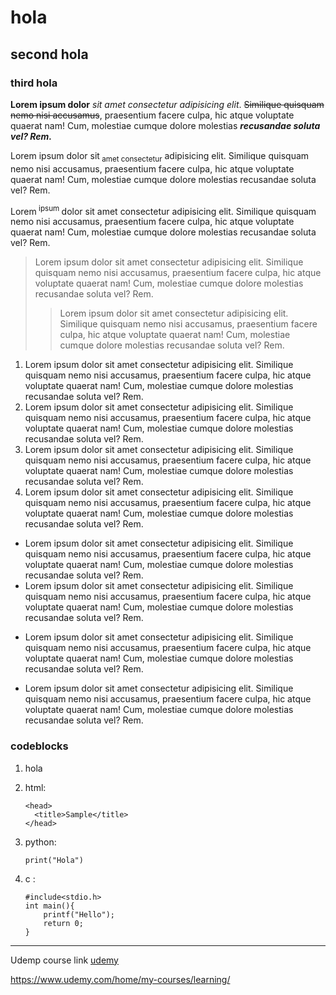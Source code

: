# hola

## second hola

### third hola

**Lorem ipsum dolor**
*sit amet consectetur adipisicing elit*.
~~Similique quisquam nemo nisi accusamus~~,
praesentium facere culpa, hic atque voluptate quaerat nam! Cum, molestiae cumque dolore molestias ***recusandae soluta vel? Rem.***

Lorem ipsum dolor sit<sub> amet consectetur</sub> adipisicing elit. Similique quisquam nemo nisi accusamus, praesentium facere culpa, hic atque voluptate quaerat nam! Cum, molestiae cumque dolore molestias recusandae soluta vel? Rem.

Lorem<sup> ipsum </sup>dolor sit amet consectetur adipisicing elit. Similique quisquam nemo nisi accusamus, praesentium facere culpa, hic atque voluptate quaerat nam! Cum, molestiae cumque dolore molestias recusandae soluta vel? Rem.

> Lorem ipsum dolor sit amet consectetur adipisicing elit. Similique quisquam nemo nisi accusamus, praesentium facere culpa, hic atque voluptate quaerat nam! Cum, molestiae cumque dolore molestias recusandae soluta vel? Rem.
> 
> > Lorem ipsum dolor sit amet consectetur adipisicing elit. Similique quisquam nemo nisi accusamus, praesentium facere culpa, hic atque voluptate quaerat nam! Cum, molestiae cumque dolore molestias recusandae soluta vel? Rem.

1.  Lorem ipsum dolor sit amet consectetur adipisicing elit. Similique quisquam nemo nisi accusamus, praesentium facere culpa, hic atque voluptate quaerat nam! Cum, molestiae cumque dolore molestias recusandae soluta vel? Rem.
2.  Lorem ipsum dolor sit amet consectetur adipisicing elit. Similique quisquam nemo nisi accusamus, praesentium facere culpa, hic atque voluptate quaerat nam! Cum, molestiae cumque dolore molestias recusandae soluta vel? Rem.
3.   Lorem ipsum dolor sit amet consectetur adipisicing elit. Similique quisquam nemo nisi accusamus, praesentium facere culpa, hic atque voluptate quaerat nam! Cum, molestiae cumque dolore molestias recusandae soluta vel? Rem.
4.    Lorem ipsum dolor sit amet consectetur adipisicing elit. Similique quisquam nemo nisi accusamus, praesentium facere culpa, hic atque voluptate quaerat nam! Cum, molestiae cumque dolore molestias recusandae soluta vel? Rem.

-  Lorem ipsum dolor sit amet consectetur adipisicing elit. Similique quisquam nemo nisi accusamus, praesentium facere culpa, hic atque voluptate quaerat nam! Cum, molestiae cumque dolore molestias recusandae soluta vel? Rem.
-   Lorem ipsum dolor sit amet consectetur adipisicing elit. Similique quisquam nemo nisi accusamus, praesentium facere culpa, hic atque voluptate quaerat nam! Cum, molestiae cumque dolore molestias recusandae soluta vel? Rem.

*  Lorem ipsum dolor sit amet consectetur adipisicing elit. Similique quisquam nemo nisi accusamus, praesentium facere culpa, hic atque voluptate quaerat nam! Cum, molestiae cumque dolore molestias recusandae soluta vel? Rem.

*   Lorem ipsum dolor sit amet consectetur adipisicing elit. Similique quisquam nemo nisi accusamus, praesentium facere culpa, hic atque voluptate quaerat nam! Cum, molestiae cumque dolore molestias recusandae soluta vel? Rem.

### codeblocks

1. hola
2. html:

     <!DOCTYPE html
     <html>
       <head>
         <title>Sample</title>
       </head>
       
     


4. python:

       print("Hola")

5. c :

       #include<stdio.h>
       int main(){
           printf("Hello");
           return 0;
       }


***


Udemp course link [udemy](https://www.udemy.com/home/my-courses/learning/ "courses are awesome")


<https://www.udemy.com/home/my-courses/learning/>
